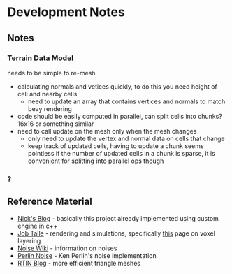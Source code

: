 # Development Notes

## Notes

### Terrain Data Model

needs to be simple to re-mesh

- calculating normals and vetices quickly, to do this you need height of cell and nearby cells
    - need to update an array that contains vertices and normals to match bevy rendering
- code should be easily computed in parallel, can split cells into chunks? 16x16 or something similar
- need to call update on the mesh only when the mesh changes
    - only need to update the vertex and normal data on cells that change
    - keep track of updated cells, having to update a chunk seems pointless if the number of updated cells in a chunk is sparse, it is convenient for splitting into parallel ops though

### ?

## Reference Material

- [Nick's Blog](https://nickmcd.me/) - basically this project already implemented using custom engine in c++
- [Job Talle](https://jobtalle.com/index.html) - rendering and simulations, specifically [this](https://jobtalle.com/layered_voxel_rendering.html) page on voxel layering
- [Noise Wiki](https://www.campi3d.com/External/MariExtensionPack/userGuide5R4v1/Understandingsomebasicnoiseterms.html) - information on noises
- [Perlin Noise](https://mrl.cs.nyu.edu/~perlin/noise/) - Ken Perlin's noise implementation
- [RTIN Blog](http://clynamen.github.io/blog/2021/01/04/terrain_generation_bevy/) - more efficient triangle meshes
